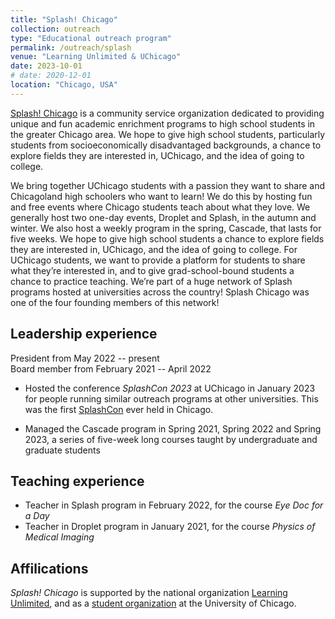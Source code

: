 ```yaml
---
title: "Splash! Chicago"
collection: outreach
type: "Educational outreach program"
permalink: /outreach/splash
venue: "Learning Unlimited & UChicago"
date: 2023-10-01
# date: 2020-12-01
location: "Chicago, USA"
---
```


[Splash! Chicago](https://splashchicago.learningu.org) is a community service organization dedicated to providing unique and fun academic enrichment programs to high school students in the greater Chicago area. We hope to give high school students, particularly students from socioeconomically disadvantaged backgrounds, a chance to explore fields they are interested in, UChicago, and the idea of going to college.

We bring together UChicago students with a passion they want to share and Chicagoland high schoolers who want to learn! We do this by hosting fun and free events where Chicago students teach about what they love. We generally host two one-day events, Droplet and Splash, in the autumn and winter. We also host a weekly program in the spring, Cascade, that lasts for five weeks.
We hope to give high school students a chance to explore fields they are interested in, UChicago, and the idea of going to college. For UChicago students, we want to provide a platform for students to share what they’re interested in, and to give grad-school-bound students a chance to practice teaching.
We’re part of a huge network of Splash programs hosted at universities across the country! Splash Chicago was one of the four founding members of this network!

## Leadership experience
President from May 2022 -- present<br>
Board member from February 2021 -- April 2022

- Hosted the conference *SplashCon 2023* at UChicago in January 2023 for people running similar outreach programs at other universities. This was the first [SplashCon](https://splashcon.learningu.org/) ever held in Chicago.

- Managed the Cascade program in Spring 2021, Spring 2022 and Spring 2023, a series of five-week long courses taught by undergraduate and graduate students

## Teaching experience
- Teacher in Splash program in February 2022, for the course *Eye Doc for a Day*
- Teacher in Droplet program in January 2021, for the course *Physics of Medical Imaging*

## Affilications
*Splash! Chicago* is supported by the national organization [Learning Unlimited](https://www.learningu.org/current-programs/), and as a [student organization](https://blueprint.uchicago.edu/organization/splash) at the University of Chicago.
